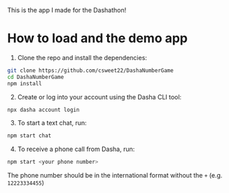 This is the app I made for the Dashathon!

# How to load and the demo app

1. Clone the repo and install the dependencies:

```sh
git clone https://github.com/csweet22/DashaNumberGame
cd DashaNumberGame
npm install
```

2. Create or log into your account using the Dasha CLI tool:

```sh
npx dasha account login
```

3. To start a text chat, run:

```sh
npm start chat
```

4. To receive a phone call from Dasha, run:

```sh
npm start <your phone number>
```

The phone number should be in the international format without the `+` (e.g. `12223334455`)

